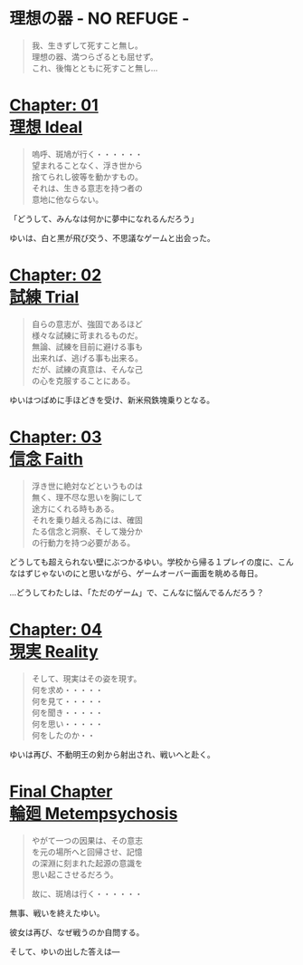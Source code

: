 # 理想の器 - NO REFUGE -

> 我、生きずして死すこと無し。  
> 理想の器、満つらざるとも屈せず。  
> これ、後悔とともに死すこと無し…

# [Chapter: 01 <br> 理想 Ideal](./Chapter01.md)

> 嗚呼、斑鳩が行く・・・・・・  
> 望まれることなく、浮き世から  
> 捨てられし彼等を動かすもの。  
> それは、生きる意志を持つ者の  
> 意地に他ならない。

「どうして、みんなは何かに夢中になれるんだろう」

ゆいは、白と黒が飛び交う、不思議なゲームと出会った。

# [Chapter: 02 <br> 試練 Trial](./Chapter02.md)

> 自らの意志が、強固であるほど  
> 様々な試練に苛まれるものだ。  
> 無論、試練を目前に避ける事も  
> 出来れば、逃げる事も出来る。  
> だが、試練の真意は、そんな己  
> の心を克服することにある。

ゆいはつばめに手ほどきを受け、新米飛鉄塊乗りとなる。

# [Chapter: 03 <br> 信念 Faith](./Chapter03.md)

> 浮き世に絶対などというものは  
> 無く、理不尽な思いを胸にして  
> 途方にくれる時もある。  
> それを乗り越える為には、確固  
> たる信念と洞察、そして幾分か  
> の行動力を持つ必要がある。

どうしても超えられない壁にぶつかるゆい。学校から帰る１プレイの度に、こんなはずじゃないのにと思いながら、ゲームオーバー画面を眺める毎日。

…どうしてわたしは、「ただのゲーム」で、こんなに悩んでるんだろう？

# [Chapter: 04 <br> 現実 Reality](./Chapter04.md)

> そして、現実はその姿を現す。  
> 何を求め・・・・・  
> 何を見て・・・・・  
> 何を聞き・・・・・  
> 何を思い・・・・・  
> 何をしたのか・・

ゆいは再び、不動明王の剣から射出され、戦いへと赴く。

# [Final Chapter <br> 輪廻 Metempsychosis](./Chapter05.md)

> やがて一つの因果は、その意志  
> を元の場所へと回帰させ、記憶  
> の深淵に刻まれた起源の意識を  
> 思い起こさせるだろう。  
> 
> 故に、斑鳩は行く・・・・・・

無事、戦いを終えたゆい。

彼女は再び、なぜ戦うのか自問する。

そして、ゆいの出した答えは―

